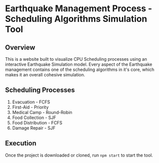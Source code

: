 # Earthquake Management Process - Scheduling Algorithms Simulation Tool

## Overview
This is a website built to visualize CPU Scheduling processes using an interactive Earthquake Simulation model. Every aspect of the Earthquake management contains one of the scheduling algorithms in it's core, which makes it an overall cohesive simulation.

## Scheduling Processes
1. Evacuation - FCFS
2. First-Aid - Priority
3. Medical Camp - Round-Robin
4. Food Collection - SJF
5. Food Distribution - FCFS
6. Damage Repair - SJF

## Execution
Once the project is downloaded or cloned, run ```npm start``` to start the tool.
